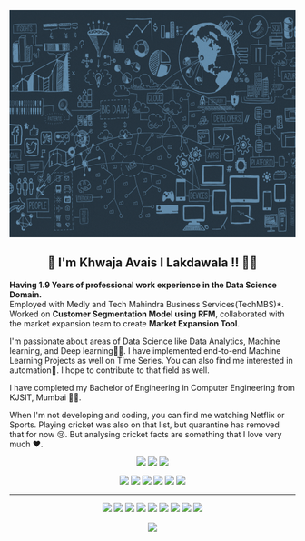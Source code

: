 <p align="center">
 <img width="800" height="400" src="https://github.com/khwajaavais/khwajaavais/blob/86e33acfc0896c1148f0c89c3b100e90a1a066bc/social/KHWAJA%20AVAIS%20LAKDAWALA.gif"> 
<!--  <img width="800" height="400" src="C:\Users\khwaj\Downloads\KHWAJA AVAIS LAKDAWALA.gif"> -->
 
</p>
<h2 align="center">👋 I'm Khwaja Avais I Lakdawala !! 👋🤓</h2>
<p align="left"><b>Having 1.9 Years of professional work experience in the Data Science Domain.</b><br>
Employed with Medly and Tech Mahindra Business Services(TechMBS)*. Worked on <b>Customer Segmentation Model using RFM</b>, collaborated with the market expansion team to create <b>Market Expansion Tool</b>.</p>

<p align="left">I'm passionate about areas of Data Science like Data Analytics, Machine learning, and Deep learning👨‍💻. I have implemented end-to-end Machine Learning Projects as well on Time Series. You can also find me interested in automation🤖.  I hope to contribute to that field as well.</p>

<p align="left">I have completed my Bachelor of Engineering in Computer Engineering from KJSIT, Mumbai 🧑‍🎓.</p>

<p align="left">When I'm not developing and coding, you can find me watching Netflix or Sports. Playing cricket was also on that list, but quarantine has removed that for now 😢. But analysing cricket facts are something that I love very much ♥️.</p>

<p align="center"><a href="https://twitter.com/https://twitter.com/KhwajaavaisL"><img src="https://img.shields.io/badge/twitter-%231DA1F2.svg?&style=for-the-badge&logo=twitter&logoColor=white" height=25></a> <a href="https://www.linkedin.com/in/khwajaavais-lakdawala/"><img src="https://img.shields.io/badge/linkedin-%230077B5.svg?&style=for-the-badge&logo=linkedin&logoColor=white" height=25></a> <a href="https://www.instagram.com/_khwajaavais_/"><img src="https://img.shields.io/badge/instagram-%23E4405F.svg?&style=for-the-badge&logo=instagram&logoColor=white" height=25></a> 
</p>

<!-- 
 
<p align=center>
  <a href="https://github.com/khwajaavais">
    <img src="https://badges.pufler.dev/visits/khwajaavais/khwajaavais?style=flat-square&color=black&logo=github">
  </a>
  <a href="https://github.com/khwajaavais?tab=repositories">
    <img src="https://badges.pufler.dev/repos/khwajaavais?style=flat-square&color=black&logo=github">
  </a>
</p>
<p align="center">
<a href="https://github.com/khwajaavais"><img src="https://img.shields.io/github/followers/khwajaavais?style=social"></a>
</p> 

-->

<p align="center">
 <img src="https://img.shields.io/badge/Data Analytics-maroon"> <img src="https://img.shields.io/badge/Machine Learning-green"> <img src="https://img.shields.io/badge/Deep Learning-red"> <img src="https://img.shields.io/badge/Computer Vision-magenta"> <img src="https://img.shields.io/badge/Natural Language Processing-yellow"> <img src="https://img.shields.io/badge/Robotic Process Automation-grey">
</p>
<hr>
<p align="center">
<img src="https://img.shields.io/badge/TensorFlow%20-%23FF6F00.svg?&style=for-the-badge&logo=TensorFlow&logoColor=white" /> <img src="https://img.shields.io/badge/Keras%20-%23D00000.svg?&style=for-the-badge&logo=Keras&logoColor=white"/> <img src="https://img.shields.io/badge/javascript%20-%23323330.svg?&style=for-the-badge&logo=javascript&logoColor=%23F7DF1E"/> <img src="https://img.shields.io/badge/html5%20-%23E34F26.svg?&style=for-the-badge&logo=html5&logoColor=white"/> <img src="https://img.shields.io/badge/css3%20-%231572B6.svg?&style=for-the-badge&logo=css3&logoColor=white"/> <img src="https://img.shields.io/badge/python%20-%2314354C.svg?&style=for-the-badge&logo=python&logoColor=white"/> <img src="https://img.shields.io/badge/c++%20-%2300599C.svg?&style=for-the-badge&logo=c%2B%2B&ogoColor=white"/> <img src="https://img.shields.io/badge/git%20-%23F05033.svg?&style=for-the-badge&logo=git&logoColor=white"/> <img src="https://img.shields.io/badge/github%20-%23121011.svg?&style=for-the-badge&logo=github&logoColor=white"/>
</p>

<p align=center>  
  <img align=center src="https://github-readme-stats.vercel.app/api?username=khwajaavais&show_icons=true&theme=radical">
</p>
